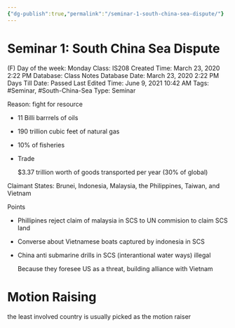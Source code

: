 ```yaml
---
{"dg-publish":true,"permalink":"/seminar-1-south-china-sea-dispute/"}
---
```


# Seminar 1: South China Sea Dispute

(F) Day of the week: Monday
Class: IS208
Created Time: March 23, 2020 2:22 PM
Database: Class Notes Database
Date: March 23, 2020 2:22 PM
Days Till Date: Passed
Last Edited Time: June 9, 2021 10:42 AM
Tags: #Seminar, #South-China-Sea
Type: Seminar

Reason: fight for resource

- 11 Billi barrrels of oils
- 190 trillion cubic feet of natural gas
- 10% of fisheries
- Trade
    
    $3.37 trillion worth of goods transported per year (30% of global)
    

Claimant States: Brunei, Indonesia, Malaysia, the Philippines, Taiwan, and Vietnam

Points

- Phillipines reject claim of malaysia in SCS to UN commision to claim SCS land
- Converse about Vietnamese boats captured by indonesia in SCS
- China anti submarine drills in SCS (interantional water ways) illegal
    
    Because they foresee US as a threat, building alliance with Vietnam
    

# Motion Raising

the least involved country is usually picked as the motion raiser